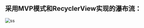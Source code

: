采用MVP模式和RecyclerView实现的瀑布流：  
----------------
![ss](http://7xpbh3.com1.z0.glb.clouddn.com/poplist.gif)

